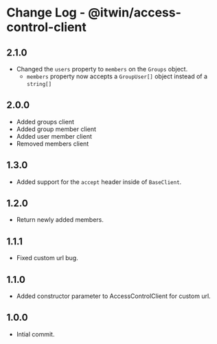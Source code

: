 # Change Log - @itwin/access-control-client

## 2.1.0
  - Changed the `users` property to `members` on the `Groups` object.
    - `members` property now accepts a `GroupUser[]` object instead of a `string[]`

## 2.0.0
  - Added groups client
  - Added group member client
  - Added user member client
  - Removed members client

## 1.3.0
  - Added support for the `accept` header inside of `BaseClient`.

## 1.2.0

- Return newly added members.

## 1.1.1

- Fixed custom url bug.

## 1.1.0

- Added constructor parameter to AccessControlClient for custom url.

## 1.0.0

- Intial commit.
